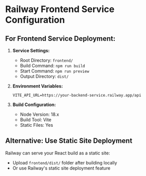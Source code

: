 # Railway Frontend Service Configuration

## For Frontend Service Deployment:

1. **Service Settings:**
   - Root Directory: `frontend/`
   - Build Command: `npm run build`
   - Start Command: `npm run preview`
   - Output Directory: `dist/`

2. **Environment Variables:**
   ```env
   VITE_API_URL=https://your-backend-service.railway.app/api
   ```

3. **Build Configuration:**
   - Node Version: 18.x
   - Build Tool: Vite
   - Static Files: Yes

## Alternative: Use Static Site Deployment
Railway can serve your React build as a static site:
- Upload `frontend/dist/` folder after building locally
- Or use Railway's static site deployment feature